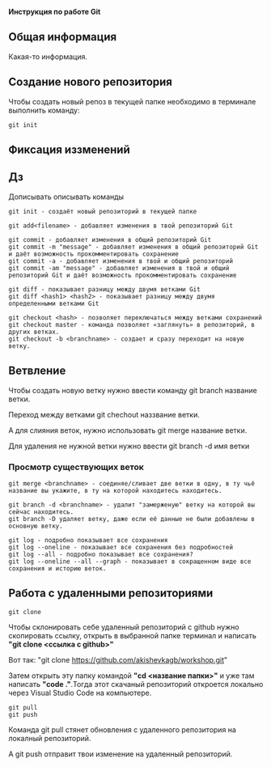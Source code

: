 **Инструкция по работе Git**

## Общая информация

Какая-то информация.

## Создание нового репозитория

Чтобы создать новый репоз в текущей папке необходимо в терминале выполнить команду:

    git init

## Фиксация иззменений

## Дз
Дописывать описывать команды

    git init - создаёт новый репозиторий в текущей папке

    git add<filename> - добавляет изменения в твой репозиторий Git

    git commit - добавляет изменения в общий репозиторий Git
    git commit -m "message" - добавляет изменения в общий репозиторий Git и даёт возможность прокомментировать сохранение
    git commit -a - добавляет изменения в твой и общий репозиторий
    git commit -am "message" - добавляет изменения в твой и общий репозиторий Git и даёт возможность прокомментировать сохранение

    git diff - показывает разницу между двумя ветками Git
    git diff <hash1> <hash2> - показывает разницу между двумя определенными ветками Git
    
    git checkout <hash> - позволяет переключаться между ветками сохранений 
    git checkout master - команда позволяет «заглянуть» в репозиторий, в других ветках.
    git checkout -b <branchname> - создает и сразу переходит на новую ветку.

## Ветвление 

Чтобы создать новую ветку нужно ввести команду git branch название ветки.

Переход между ветками git chechout наззвание ветки.

А для слияния веток, нужно использовать git merge название ветки.

Для удаления не нужной ветки нужно ввести git branch -d имя ветки

### Просмотр существующих веток

    git merge <branchname> - соединяе/сливает две ветки в одну, в ту чьё название вы укажите, в ту на которой находитесь находитесь.

    git branch -d <branchname> - удалит "замерженую" ветку на которой вы сейчас находитесь.
    git branch -D удаляет ветку, даже если её данные не были добавлены в основную ветку.

    git log - подробно показывает все сохранения 
    git log --oneline - показывает все сохранения без подробностей 
    git log --all - подробно показывает все сохранения?
    git log --oneline --all --graph - показывает в сокращенном виде все сохранения и историю веток. 

## Работа с удаленными репозиториями

    git clone 
Чтобы склонировать себе удаленный репозиторий с github нужно скопировать ссылку, открыть в выбранной папке терминал и написать __"git clone <ссылка с github>"__

Вот так:
    "git clone https://github.com/akishevkagb/workshop.git"

Затем открыть эту папку командой __"cd <название папки>"__ и уже там написать __"code ."__.Тогда этот скачаный репозиторий откроется локально через Visual Studio Code на компьютере. 

    git pull
    git push

Команда git pull стянет обновления с удаленного репозитория на локалный репозиторий.

А git push отправит твои изменение на удаленный репозиторий.